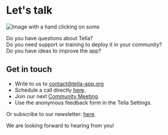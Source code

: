 <div className="section" id="get-in-touch">
    <h1>Let's talk</h1>
    <div className="columns">
        <div className="column">
            <img className="home-illustrations" src="img/contact.png" alt="Image with a hand clicking on some"/>
        </div>
        <div className="column">
            <p>
                Do you have questions about Tella?<br/> 
                Do you need support or training to deploy it in your community?<br/>
                Do you have ideas to improve the app?<br/>
            </p>
            <h2>Get in touch</h2>
            <ul>
                <li> Write to us to <a href="mailto:contact@tella-app.org">contact@tella-app.org</a></li>
                <li> Schedule a call directly <a href="https://calendly.com/d/grp-5v7-rjf/tella-meeting">here</a>.</li>
                <li> Join our next <a href="/community-meetings">Community Meeting</a>.</li>
                <li> Use the anonymous feedback form in the Tella Settings.</li>
            </ul>
            <p> Or subscribe to our newsletter: <a href="https://blog.wearehorizontal.org/tag/tella/">here</a>. </p>
            <p>We are looking forward to hearing from you!</p>
        </div>           
    </div>
</div>